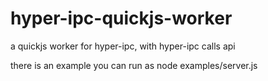 # hyper-ipc-quickjs-worker
a quickjs worker for hyper-ipc, with hyper-ipc calls api

there is an example you can run as node examples/server.js
